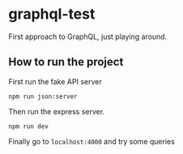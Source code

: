 # graphql-test
First approach to GraphQL, just playing around.

## How to run the project
First run the fake API server
```
npm run json:server
```
Then run the express server.
```
npm run dev
```
Finally go to `localhost:4000` and try some queries
